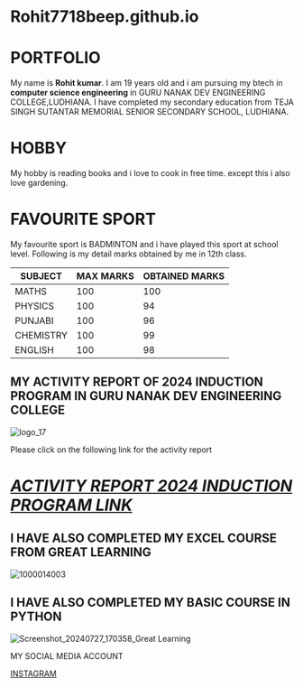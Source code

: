 # Rohit7718beep.github.io
# PORTFOLIO  

My name is **Rohit kumar**. I am 19 years old and i am pursuing my btech in **computer science engineering** in GURU NANAK DEV ENGINEERING COLLEGE,LUDHIANA. I have completed my secondary education from TEJA SINGH SUTANTAR MEMORIAL SENIOR SECONDARY SCHOOL, LUDHIANA. 

# HOBBY

 My hobby is reading books and i love to cook in free time. except this i also love gardening.

# FAVOURITE SPORT

My favourite sport is BADMINTON and i have played this sport at school level.
Following is my detail marks obtained by me in 12th class.

|SUBJECT  |  MAX MARKS| OBTAINED MARKS|
|-------  | ----------| --------------|
|MATHS    |  100      |  100          |
|PHYSICS  |  100      |  94           |       
|PUNJABI  |  100      |  96           |
|CHEMISTRY|  100      |  99           |
|ENGLISH  |  100      |  98           |


## MY ACTIVITY REPORT OF 2024 INDUCTION PROGRAM IN GURU NANAK DEV ENGINEERING COLLEGE

![logo_17](https://github.com/user-attachments/assets/515403fe-1d49-4ad1-9b3f-008cc5784a7d)

Please click on the following link for the activity report

# _[ACTIVITY REPORT 2024 INDUCTION PROGRAM LINK](https://rohit7718beep.github.io/Rohit77188beep.github.io/)_




## I HAVE ALSO COMPLETED MY EXCEL COURSE FROM GREAT LEARNING 

![1000014003](https://github.com/user-attachments/assets/9220aa90-45fb-46df-b84f-d95896f6392f)

## I HAVE ALSO COMPLETED MY BASIC COURSE IN PYTHON

![Screenshot_20240727_170358_Great Learning](https://github.com/user-attachments/assets/47adeb48-9307-4113-be9e-980724bccdb3)


MY SOCIAL MEDIA ACCOUNT
 
[INSTAGRAM](https://www.instagram.com/rohit__44302?igsh=dmlkMnFsbDEyaGpi)




